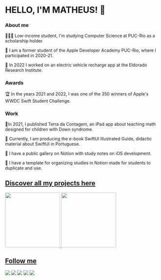 
# HELLO, I'M MATHEUS! 👋

### About me
👨🏻‍💻 Low-income student, I'm studying Computer Science at PUC-Rio as a scholarship holder.

🍎 I am a former student of the Apple Developer Academy PUC-Rio, where I participated in 2020-21.

🍎 In 2022 I worked on an electric vehicle recharge app at the Eldorado Research Institute.

### Awards
🏆 In the years 2021 and 2022, I was one of the 350 winners of Apple's WWDC Swift Student Challenge.

### Work
📱In 2021, I published Terra da Contagem, an iPad app about teaching math designed for children with Down syndrome.

📓 Currently, I am producing the e-book SwiftUI Illustrated Guide, didactic material about SwiftUI in Portuguese.

📗 I have a public gallery on Notion with study notes on iOS development.

📝 I have a template for organizing studies in Notion made for students to duplicate and use.


## [Discover all my projects here](https://linktr.ee/matheussmoreira)

<div>
  <a href="https://github.com/matheussmoreira">
  <img height="180em" src="https://github-readme-stats.vercel.app/api?username=matheussmoreira&show_icons=true&theme=ayu-mirage&include_all_commits=true&count_private=true"/>
  <img height="180em" src="https://github-readme-stats.vercel.app/api/top-langs/?username=matheussmoreira&layout=compact&langs_count=7&theme=ayu-mirage"/>
</div>
  
## Follow me
 
<div>
  <a href="https://www.linkedin.com/in/matheus-s-moreira-86b2a8177/" target="_blank"><img src="https://img.shields.io/badge/LinkedIn-0077B5?style=for-the-badge&logo=linkedin&logoColor=white"></a>
  <a href="https://medium.com/@matheusmoreiraz" target="_blank"><img src="https://img.shields.io/badge/Medium-12100E?style=for-the-badge&logo=medium&logoColor=white"></a>
  <a href="https://www.youtube.com/channel/UCAaS2frABvmP_cZD5OHtG1g" target="_blank"><img src="https://img.shields.io/badge/YouTube-FF0000?style=for-the-badge&logo=youtube&logoColor=white"></a>
  <a href="https://www.instagram.com/matheusmoreiraz/" target="_blank"><img src="https://img.shields.io/badge/Instagram-E4405F?style=for-the-badge&logo=instagram&logoColor=white"></a>
  <a href="https://twitter.com/matheussam10" target="_blank"><img src="https://img.shields.io/badge/Twitter-1DA1F2?style=for-the-badge&logo=twitter&logoColor=white"></a>
</div>
